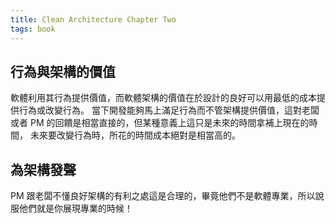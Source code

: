 ```yaml
---
title: Clean Architecture Chapter Two
tags: book
---
```


## 行為與架構的價值

軟體利用其行為提供價值，而軟體架構的價值在於設計的良好可以用最低的成本提供行為或改變行為。
當下開發能夠馬上滿足行為而不管架構提供價值，這對老闆或者 PM 的回饋是相當直接的，但某種意義上這只是未來的時間拿補上現在的時間，
未來要改變行為時，所花的時間成本絕對是相當高的。

## 為架構發聲

PM 跟老闆不懂良好架構的有利之處這是合理的，畢竟他們不是軟體專業，所以說服他們就是你展現專業的時候！